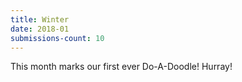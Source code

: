 ```yaml
---
title: Winter
date: 2018-01
submissions-count: 10
---
```

This month marks our first ever Do-A-Doodle! Hurray!
